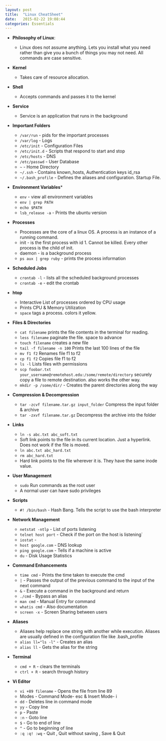 ```yaml
---
layout: post
title:  "Linux CheatSheet"
date:   2015-02-22 19:08:44
categories: Essentials
---
```


* __Philosophy of Linux__: 
  * Linux does not assume anything. Lets you install what you need rather than give you a bunch of things you may not need. All commands are case sensitive.

* __Kernel__
  * Takes care of resource allocation. 

* __Shell__
  * Accepts commands and passes it to the kernel

* __Service__
  * Service is an application that runs in the background

* __Important Folders__
  * `/var/run` - pids for the important processes
  * `/var/log` - Logs
  * `/etc/init` - Configuration Files
  * `/etc/init.d` - Scripts that respond to start and stop
  * `/etc/hosts` - DNS
  * `/etc/passwd` - User Database
  * `~` - Home Directory
  * `~/.ssh` - Contains known_hosts, Authentication keys id_rsa
  * `~/.bash_profile` - Defines the aliases and configuration. Startup File. 

* __Environment Variables__*
  * `env` - view all environment variables
  * `env | grep PATH`
  * `echo $PATH`
  * `lsb_release -a` - Prints the ubuntu version

* __Processes__
  * Processes are the core of a linux OS. A process is an instance of a running command. 
  * init - is the first process with id 1. Cannot be killed. Every other process is the child of init. 
  * daemon - is a background process
  * `ps aux | grep ruby` - prints the process information

* __Scheduled Jobs__
  * `crontab -l` - lists all the scheduled background processes
  * `crontab -e` - edit the crontab 

* __htop__
  * Interactive List of processes ordered by CPU usage
  * Prints CPU & Memory Utilization
  * `space` tags a process. colors it yellow.

* __Files & Directories__
  * `cat filename` prints the file contents in the terminal for reading.
  * `less filename` paginate the file. space to advance
  * `touch filename` creates a new file
  * `tail -f filename -n 100` Prints the last 100 lines of the file
  * `mv f1 f2` Renames file f1 to f2
  * `cp f1 f2` Copies file f1 to f2
  * `ls -l` Lists files with permissions
  * `scp foobar.txt your_username@remotehost.edu:/some/remote/directory` securely copy a file to remote destination. also works the other way.
  * `mkdir -p /some/dir/` - Creates the parent directories along the way

* __Compression & Decompression__
  * `tar -zcvf filename.tar.gz input_folder` Compress the input folder & archive
  * `tar -zxvf filename.tar.gz` Decompress the archive into the folder

* __Links__
  * `ln -s abc.txt abc_soft.txt` 
  * Soft link points to the file in its current location. Just a hyperlink. Does not work if the file is moved.
  * `ln abc.txt abc_hard.txt`
  * `rm abc_hard.txt` 
  * Hard link points to the file wherever it is. They have the same inode value.

* __User Management__
  * `sudo` Run commands as the root user
  * A normal user can have sudo privileges

* __Scripts__
  * `#! /bin/bash` - Hash Bang. Tells the script to use the bash interpreter

* __Network Management__
  * `netstat -ntlp` - List of ports listening
  * `telnet host port` - Check if the port on the host is listening`
  * `iostat` - 
  * `host google.com` - DNS lookup
  * `ping google.com` - Tells if a machine is active
  * `du` - Disk Usage Statistics

* __Command Enhancements__
  * `time cmd` - Prints the time taken to execute the cmd
  * `|` - Passes the output of the previous command to the input of the next command
  * `&` - Execute a command in the background and return
  * `./cmd` - Bypass an alias
  * `man cmd` - Manual Entry for command
  * `whatis cmd` - Also documentation
  * `screen -x` - Screen Sharing between users

* __Aliases__
  * Aliases help replace one string with another while execution. Aliases are usually defined in the configuration file like .bash_profile 
  * `alias ll="ls -l"` - Creates an alias
  * `alias ll` - Gets the alias for the string

* __Terminal__
  * `cmd + R` - clears the terminals
  * `ctrl + R` - search through history

* __Vi Editor__
  * `vi +89 filename` - Opens the file from line 89
  * Modes - Command Mode- esc & Insert Mode- i
  * `dd` - Deletes line in command mode
  * `yy` - Copy line
  * `p` - Paste
  * `:n` - Goto line
  * `$` - Go to end of line
  * `^` - Go to beginning of line
  * `:q :q! :wq` - Quit , Quit without saving , Save & Quit




